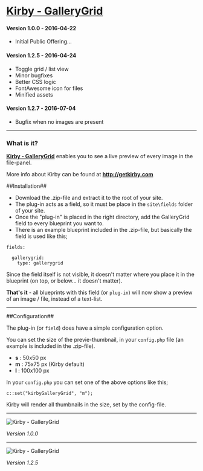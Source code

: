 # [Kirby - GalleryGrid](https://github.com/1n3JgKl9pQ6cUMrW/Kirby-GalleryGrid)

#### Version 1.0.0 - 2016-04-22
- Initial Public Offering...

#### Version 1.2.5 - 2016-04-24
- Toggle grid / list view
- Minor bugfixes
- Better CSS logic
- FontAwesome icon for files
- Minified assets

#### Version 1.2.7 - 2016-07-04
- Bugfix when no images are present

****

### What is it?

**[Kirby - GalleryGrid](https://github.com/1n3JgKl9pQ6cUMrW/Kirby-GalleryGrid)** enables you to see a live preview of every image in the file-panel.

More info about Kirby can be found at **http://getkirby.com**

##Installation##

- Download the .zip-file and extract it to the root of your site.
- The plug-in acts as a field, so it must be place in the ```site\fields``` folder of your site.
- Once the "plug-in" is placed in the right directory, add the GalleryGrid field to every blueprint you want to.
- There is an example blueprint included in the .zip-file, but basically the field is used like this;

```
fields:

  gallerygrid:
    type: gallerygrid
```

Since the field itself is not visible, it doesn't matter where you place it in the blueprint (on top, or below... it doesn't matter).

**That's it** - all blueprints with this field (or ```plug-in```) will now show a preview of an image / file, instead of a text-list.

****

##Configuration##

The plug-in (or ```field```) does have a simple configuration option.

You can set the size of the previe-thumbnail, in your ```config.php``` file (an example is included in the .zip-file).

- **s** : 50x50 px
- **m** : 75x75 px (Kirby default)
- **l** : 100x100 px

In your ```config.php``` you can set one of the above options like this;

```c::set("kirbyGalleryGrid", "m");```

Kirby will render all thumbnails in the size, set by the config-file.

****

![Kirby - GalleryGrid](kirby-gallerygrid_v100.gif "Kirby - GalleryGrid")

*Version 1.0.0*

---

![Kirby - GalleryGrid](kirby-gallerygrid_v125.gif "Kirby - GalleryGrid")

*Version 1.2.5*